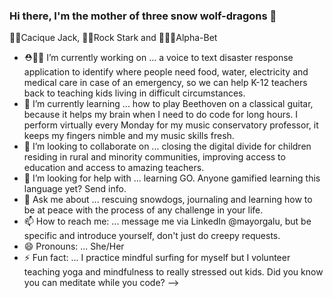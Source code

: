 ### Hi there, I'm the mother of three snow wolf-dragons 👋
🐺👑Cacique Jack, 🐺🎸Rock Stark and 🐺🤘🏼Alpha-Bet

- ⛑👩‍🏫 I’m currently working on ... a voice to text disaster response application to identify where people need food, water, electricity and medical care in case of an emergency, so we can help K-12 teachers back to teaching kids living in difficult circumstances.
- 🌱 I’m currently learning ... how to play Beethoven on a classical guitar, because it helps my brain when I need to do code for long hours. I perform virtually every Monday for my music conservatory professor, it keeps my fingers nimble and my music skills fresh.  
- 👯 I’m looking to collaborate on ... closing the digital divide for children residing in rural and minority communities, improving access to education and access to amazing teachers. 
- 🤔 I’m looking for help with ... learning GO. Anyone gamified learning this language yet? Send info.
- 💬 Ask me about ... rescuing snowdogs, journaling and learning how to be at peace with the process of any challenge in your life. 
- 📫 How to reach me: ... message me via LinkedIn @mayorgalu, but be specific and introduce yourself, don't just do creepy requests.
- 😄 Pronouns: ... She/Her
- ⚡ Fun fact: ... I practice mindful surfing for myself but I volunteer teaching yoga and mindfulness to really stressed out kids. Did you know you can meditate while you code? 
-->
